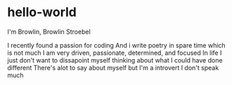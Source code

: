 # hello-world

I'm Browlin, Browlin Stroebel

I recently found a passion for coding 
And i write poetry in spare time which is not much 
I am very driven, passionate, determined, and focused 
In life I just don't want to dissapoint myself thinking about what I could have done different
There's alot to say about myself but I'm a introvert I don't speak much
